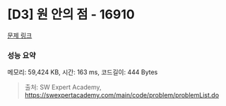 # [D3] 원 안의 점 - 16910 

[문제 링크](https://swexpertacademy.com/main/code/problem/problemDetail.do?contestProbId=AYcllbDqUVgDFASR) 

### 성능 요약

메모리: 59,424 KB, 시간: 163 ms, 코드길이: 444 Bytes



> 출처: SW Expert Academy, https://swexpertacademy.com/main/code/problem/problemList.do